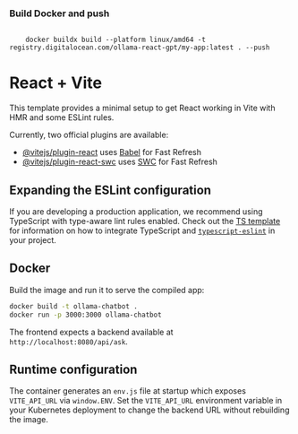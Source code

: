 
### Build Docker and push

```

    docker buildx build --platform linux/amd64 -t registry.digitalocean.com/ollama-react-gpt/my-app:latest . --push

 ```







# React + Vite

This template provides a minimal setup to get React working in Vite with HMR and some ESLint rules.

Currently, two official plugins are available:

- [@vitejs/plugin-react](https://github.com/vitejs/vite-plugin-react/blob/main/packages/plugin-react) uses [Babel](https://babeljs.io/) for Fast Refresh
- [@vitejs/plugin-react-swc](https://github.com/vitejs/vite-plugin-react/blob/main/packages/plugin-react-swc) uses [SWC](https://swc.rs/) for Fast Refresh

## Expanding the ESLint configuration

If you are developing a production application, we recommend using TypeScript with type-aware lint rules enabled. Check out the [TS template](https://github.com/vitejs/vite/tree/main/packages/create-vite/template-react-ts) for information on how to integrate TypeScript and [`typescript-eslint`](https://typescript-eslint.io) in your project.

## Docker

Build the image and run it to serve the compiled app:

```bash
docker build -t ollama-chatbot .
docker run -p 3000:3000 ollama-chatbot
```

The frontend expects a backend available at `http://localhost:8080/api/ask`.

## Runtime configuration

The container generates an `env.js` file at startup which exposes
`VITE_API_URL` via `window.ENV`. Set the `VITE_API_URL` environment variable in
your Kubernetes deployment to change the backend URL without rebuilding the
image.

